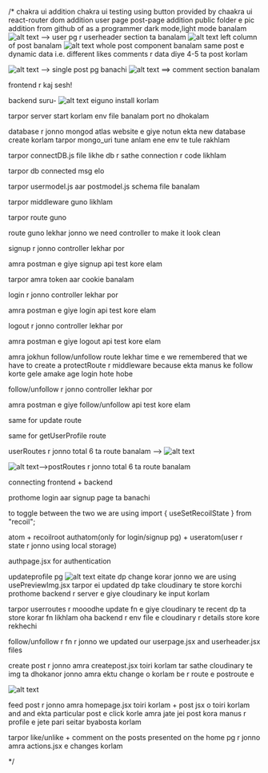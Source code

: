 /*
chakra ui addition
chakra ui testing using button provided by chaakra ui
react-router dom addition
user page post-page addition
public folder e pic addition from github of as a programmer
dark mode,light mode banalam
![alt text](image.png) --> user pg r userheader section ta banalam
![alt text](image-1.png) left column of post banalam
![alt text](image-2.png) whole post component banalam
same post e dynamic data i.e. different likes comments r data diye 4-5 ta post korlam

![alt text](image-3.png) --> single post pg banachi
![alt text](image-4.png) ==> comment section banalam

frontend r kaj sesh!


backend suru-
![alt text](image-5.png) eiguno install korlam

tarpor server start korlam
env file banalam port no dhokalam

database r jonno mongod atlas website e giye notun ekta new database create korlam
tarpor mongo_uri tune anlam ene env te tule rakhlam

tarpor
connectDB.js file likhe db r sathe connection r code likhlam

tarpor db connected msg elo

tarpor usermodel.js aar postmodel.js schema file banalam

tarpor middleware guno likhlam

tarpor route guno

route guno lekhar jonno we need controller to make it look clean

signup r jonno controller lekhar por

amra postman e giye signup api test kore elam

tarpor amra token aar cookie banalam

login r jonno controller lekhar por

amra postman e giye login api test kore elam

logout r jonno controller lekhar por

amra postman e giye logout api test kore elam

amra jokhun follow/unfollow route lekhar time e we remembered that we have to create a protectRoute r middleware because ekta manus ke follow korte gele amake age login hote hobe

follow/unfollow r jonno controller lekhar por

amra postman e giye follow/unfollow api test kore elam

same for update route 

same for getUserProfile route 

userRoutes r jonno total 6 ta route banalam --> ![alt text](image-6.png)


![alt text](image-7.png)-->postRoutes r jonno total 6 ta route banalam




connecting frontend + backend

prothome login aar signup page ta banachi 

to toggle between the two we are using import { useSetRecoilState } from "recoil";


atom + recoilroot
authatom(only for login/signup pg) + useratom(user r state r jonno using local storage)


authpage.jsx for authentication 

updateprofile pg  ![alt text](image-8.png)  eitate dp change korar jonno we are using usePreviewImg.jsx tarpor ei updated dp take cloudinary te store korchi
prothome backend r server e giye cloudinary ke input korlam

tarpor userroutes r mooodhe update fn e giye cloudinary te recent dp ta store korar fn likhlam
oha backend r env file e cloudinary r details store kore rekhechi


follow/unfollow r fn r jonno we updated our userpage.jsx and userheader.jsx files


create post r jonno amra createpost.jsx toiri korlam tar sathe cloudinary te img ta dhokanor jonno amra ektu change o korlam be r route e postroute e 

![alt text](image-9.png)

feed post r jonno amra homepage.jsx toiri korlam + post jsx o toiri korlam
and and ekta particular post e click korle amra jate jei post kora manus r profile e jete pari seitar byabosta korlam


tarpor like/unlike + comment on the posts presented on the home pg r jonno amra 
actions.jsx e changes korlam

*/